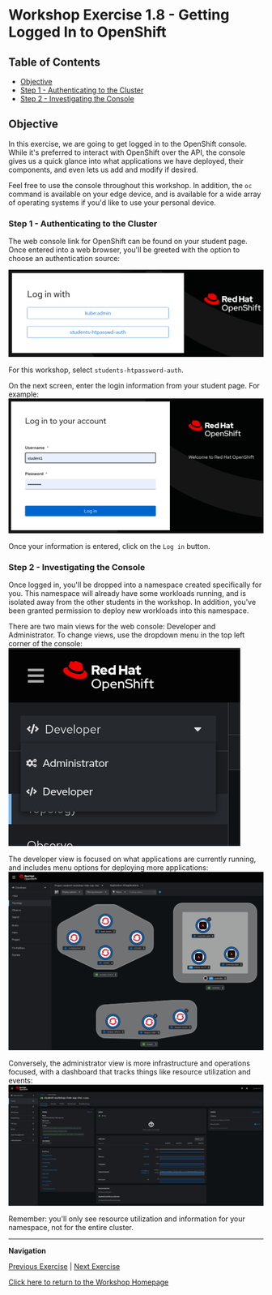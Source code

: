 # Workshop Exercise 1.8 - Getting Logged In to OpenShift

## Table of Contents

* [Objective](#objective)
* [Step 1 - Authenticating to the Cluster](#step-1---reviewing-the-code-repo-location)
* [Step 2 - Investigating the Console](#step-2---cloning-your-code-repo)

## Objective

In this exercise, we are going to get logged in to the OpenShift console. While it's preferred to interact with OpenShift over the API, the console gives us a quick glance into what applications we have deployed, their components, and even lets us add and modify if desired.

Feel free to use the console throughout this workshop. In addition, the `oc` command is available on your edge device, and is available for a wide array of operating systems if you'd like to use your personal device.

### Step 1 - Authenticating to the Cluster

The web console link for OpenShift can be found on your student page. Once entered into a web browser, you'll be greeted with the option to choose an authentication source:

![Authentication Source](../images/auth-source.png)

For this workshop, select `students-htpassword-auth`.

On the next screen, enter the login information from your student page. For example:
![Student Authentication](../images/ocp-student-auth.png)

Once your information is entered, click on the `Log in` button.

### Step 2 - Investigating the Console

Once logged in, you'll be dropped into a namespace created specifically for you. This namespace will already have some workloads running, and is isolated away from the other students in the workshop. In addition, you've been granted permission to deploy new workloads into this namespace.

There are two main views for the web console: Developer and Administrator. To change views, use the dropdown menu in the top left corner of the console:
![Console View](../images/console-view.png)

The developer view is focused on what applications are currently running, and includes menu options for deploying more applications:
![Developer View](../images/developer-view.png)

Conversely, the administrator view is more infrastructure and operations focused, with a dashboard that tracks things like resource utilization and events:
![Administrator View](../images/administrator-view.png)

Remember: you'll only see resource utilization and information for your namespace, not for the entire cluster.

---
**Navigation**

[Previous Exercise](../1.7-coding-intro/) | [Next Exercise](../1.9-rhsi-console-intro/)

[Click here to return to the Workshop Homepage](../README.md)
